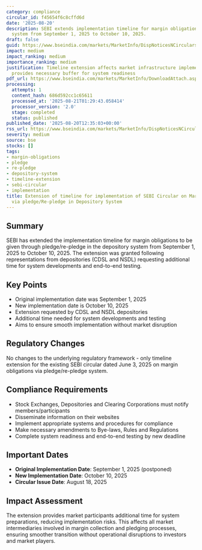 ```yaml
---
category: compliance
circular_id: f45654f6c8cffd6d
date: '2025-08-20'
description: SEBI extends implementation timeline for margin obligations through pledge/re-pledge
  system from September 1, 2025 to October 10, 2025.
draft: false
guid: https://www.bseindia.com/markets/MarketInfo/DispNoticesNCirculars.aspx?Noticeid={D75BAC5D-A314-45FD-8B8B-FB74CF9774B9}&noticeno=20250820-46&dt=08/20/2025&icount=46&totcount=60&flag=0
impact: medium
impact_ranking: medium
importance_ranking: medium
justification: Timeline extension affects market infrastructure implementation but
  provides necessary buffer for system readiness
pdf_url: https://www.bseindia.com/markets/MarketInfo/DownloadAttach.aspx?id=20250820-46&attachedId=a188e04d-30a0-4ffd-87bf-cda2f927c60e
processing:
  attempts: 1
  content_hash: 686d592cc1c65611
  processed_at: '2025-08-21T01:29:43.058414'
  processor_version: '2.0'
  stage: completed
  status: published
published_date: '2025-08-20T12:35:03+00:00'
rss_url: https://www.bseindia.com/markets/MarketInfo/DispNoticesNCirculars.aspx?Noticeid={D75BAC5D-A314-45FD-8B8B-FB74CF9774B9}&noticeno=20250820-46&dt=08/20/2025&icount=46&totcount=60&flag=0
severity: medium
source: bse
stocks: []
tags:
- margin-obligations
- pledge
- re-pledge
- depository-system
- timeline-extension
- sebi-circular
- implementation
title: Extension of timeline for implementation of SEBI Circular on Margin obligations
  via pledge/Re-pledge in Depository System
---
```


## Summary

SEBI has extended the implementation timeline for margin obligations to be given through pledge/re-pledge in the depository system from September 1, 2025 to October 10, 2025. The extension was granted following representations from depositories (CDSL and NSDL) requesting additional time for system developments and end-to-end testing.

## Key Points

- Original implementation date was September 1, 2025
- New implementation date is October 10, 2025
- Extension requested by CDSL and NSDL depositories
- Additional time needed for system developments and testing
- Aims to ensure smooth implementation without market disruption

## Regulatory Changes

No changes to the underlying regulatory framework - only timeline extension for the existing SEBI circular dated June 3, 2025 on margin obligations via pledge/re-pledge system.

## Compliance Requirements

- Stock Exchanges, Depositories and Clearing Corporations must notify members/participants
- Disseminate information on their websites
- Implement appropriate systems and procedures for compliance
- Make necessary amendments to Bye-laws, Rules and Regulations
- Complete system readiness and end-to-end testing by new deadline

## Important Dates

- **Original Implementation Date**: September 1, 2025 (postponed)
- **New Implementation Date**: October 10, 2025
- **Circular Issue Date**: August 18, 2025

## Impact Assessment

The extension provides market participants additional time for system preparations, reducing implementation risks. This affects all market intermediaries involved in margin collection and pledging processes, ensuring smoother transition without operational disruptions to investors and market players.